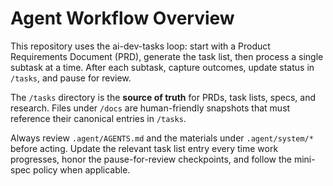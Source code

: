 # Agent Workflow Overview

This repository uses the ai-dev-tasks loop: start with a Product Requirements Document (PRD), generate the task list, then process a single subtask at a time. After each subtask, capture outcomes, update status in `/tasks`, and pause for review.

The `/tasks` directory is the **source of truth** for PRDs, task lists, specs, and research. Files under `/docs` are human-friendly snapshots that must reference their canonical entries in `/tasks`.

Always review `.agent/AGENTS.md` and the materials under `.agent/system/*` before acting. Update the relevant task list entry every time work progresses, honor the pause-for-review checkpoints, and follow the mini-spec policy when applicable.
